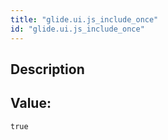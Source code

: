 ```yaml
---
title: "glide.ui.js_include_once"
id: "glide.ui.js_include_once"
---
```

## Description



## Value: 
```
true
```